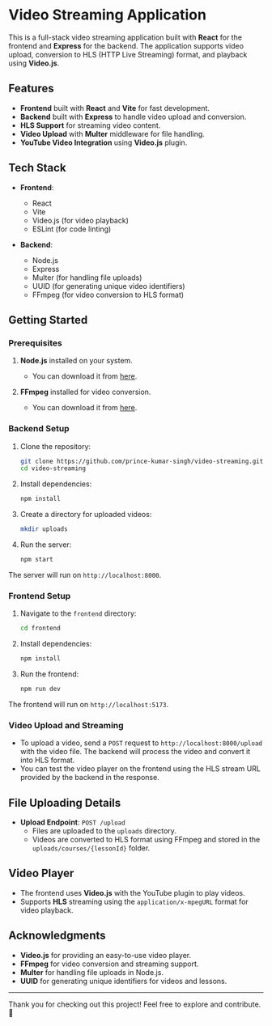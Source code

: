 
# Video Streaming Application

This is a full-stack video streaming application built with **React** for the frontend and **Express** for the backend. The application supports video upload, conversion to HLS (HTTP Live Streaming) format, and playback using **Video.js**.

## Features
- **Frontend** built with **React** and **Vite** for fast development.
- **Backend** built with **Express** to handle video upload and conversion.
- **HLS Support** for streaming video content.
- **Video Upload** with **Multer** middleware for file handling.
- **YouTube Video Integration** using **Video.js** plugin.

## Tech Stack
- **Frontend**:
  - React
  - Vite
  - Video.js (for video playback)
  - ESLint (for code linting)
  
- **Backend**:
  - Node.js
  - Express
  - Multer (for handling file uploads)
  - UUID (for generating unique video identifiers)
  - FFmpeg (for video conversion to HLS format)

## Getting Started

### Prerequisites
1. **Node.js** installed on your system.
   - You can download it from [here](https://nodejs.org/).

2. **FFmpeg** installed for video conversion.
   - You can download it from [here](https://ffmpeg.org/download.html).

### Backend Setup
1. Clone the repository:
   ```bash
   git clone https://github.com/prince-kumar-singh/video-streaming.git
   cd video-streaming
   ```

2. Install dependencies:
   ```bash
   npm install
   ```

3. Create a directory for uploaded videos:
   ```bash
   mkdir uploads
   ```

4. Run the server:
   ```bash
   npm start
   ```

The server will run on `http://localhost:8000`.

### Frontend Setup
1. Navigate to the `frontend` directory:
   ```bash
   cd frontend
   ```

2. Install dependencies:
   ```bash
   npm install
   ```

3. Run the frontend:
   ```bash
   npm run dev
   ```

The frontend will run on `http://localhost:5173`.

### Video Upload and Streaming
- To upload a video, send a `POST` request to `http://localhost:8000/upload` with the video file. The backend will process the video and convert it into HLS format.
- You can test the video player on the frontend using the HLS stream URL provided by the backend in the response.



## File Uploading Details
- **Upload Endpoint**: `POST /upload`
  - Files are uploaded to the `uploads` directory.
  - Videos are converted to HLS format using FFmpeg and stored in the `uploads/courses/{lessonId}` folder.

## Video Player
- The frontend uses **Video.js** with the YouTube plugin to play videos.
- Supports **HLS** streaming using the `application/x-mpegURL` format for video playback.

## Acknowledgments
- **Video.js** for providing an easy-to-use video player.
- **FFmpeg** for video conversion and streaming support.
- **Multer** for handling file uploads in Node.js.
- **UUID** for generating unique identifiers for videos and lessons.

---

Thank you for checking out this project! Feel free to explore and contribute. 🚀
